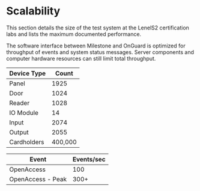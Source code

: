 # Scalability

This section details the size of the test system at the LenelS2 certification labs and lists the maximum documented performance.

The software interface between Milestone and OnGuard is optimized for throughput of events and system status messages. Server components and computer hardware resources can still limit total throughput.


| Device Type   | Count     |
|---------------|-----------|
| Panel         | 1925      |
| Door          | 1024      |
| Reader        | 1028      |
| IO Module     | 14        |
| Input         | 2074      |
| Output        | 2055      |
| Cardholders   | 400,000   |


| Event                | Events/sec    |
|----------------------|---------------|
| OpenAccess           | 100           |
| OpenAccess - Peak    | 300+          |
